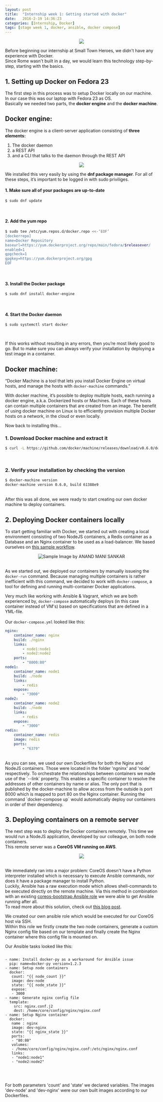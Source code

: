 ```yaml
---
layout: post
title:  "Internship week 1: Getting started with docker"
date:   2016-2-19 14:36:23
categories: [Internship, Docker]
tags: [stage week 1, docker, ansible, docker compose]
---
```


<div style="text-align:center"><img src ="/images/docker_logo.png" style="max-width:100%"/></div>

Before beginning our internship at Small Town Heroes, we didn't have any experience with Docker.  
Since Rome wasn't built in a day, we would learn this technology step-by-step, starting with the basics.  

<!--more-->

## <strong>1. Setting up Docker on Fedora 23</strong>

The first step in this process was to setup Docker locally on our machine.  
In our case this was our laptop with Fedora 23 as OS.  
Basically we needed two parts, the <strong>docker engine</strong> and the <strong>docker machine</strong>.  

## <strong>Docker engine:</strong>

The docker engine is a client-server application consisting of <strong>three elements:</strong>

<div>
<ol class="default">
	<li>The docker daemon</li>
	<li>a REST API</li>
	<li>and a CLI that talks to the daemon through the REST API</li>
</ol>
</div>
<div style="text-align:center"><img src ="/images/engine.png" style="max-width:100%"/></div>


We installed this very easily by using the <strong>dnf package manager</strong>. For all of these steps, it’s important to be logged in with sudo priviliges.  


#### <strong>1. Make sure all of your packages are up-to-date</strong>

```bash
$ sudo dnf update
```
<br />


#### <strong>2. Add the yum repo</strong>

```bash
$ sudo tee /etc/yum.repos.d/docker.repo <<-‘EOF’ 
[dockerrepo] 
name=Docker Repository 
baseurl=https://yum.dockerproject.org/repo/main/fedora/$releasever/ 
enabled=1 
gpgcheck=1 
gpgkey=https://yum.dockerproject.org/gpg 
EOF
```
<br />


#### <strong>3. Install the Docker package</strong>

```bash
$ sudo dnf install docker-engine
```
<br />


#### <strong>4. Start the Docker daemon</strong>

```bash
$ sudo systemctl start docker
```  
<br />


If this works without resulting in any errors, then you’re most likely good to go. But to make sure you can always verify your installation by deploying a test image in a container.


## <strong>Docker machine:</strong>

“Docker Machine is a tool that lets you install Docker Engine on virtual hosts, and manage the hosts with `docker-machine` commands.”

With docker machine, it’s possible to deploy multiple hosts, each running a docker engine, a.k.a. Dockerized hosts or Machines. Each of these hosts can contain multiple containers that are created from an image. The benefit of using docker machine on Linux is to efficiently provision multiple Docker hosts on a network, in the cloud or even locally.

Now back to installing this…

### <strong> 1. Download Docker machine and extract it</strong>

```bash
$ curl -L https://github.com/docker/machine/releases/download/v0.6.0/docker-machine-`uname -s`–`uname -m` > /usr/local/bin/docker-machine && \ chmod +x /usr/local/bin/docker-machine
```
<br />

### <strong> 2. Verify your installation by checking the version</strong>


```bash
$ docker-machine version
docker-machine version 0.6.0, build 61388e9
```

<br />
After this was all done, we were ready to start creating our own docker machine to deploy containers.



## <strong>2. Deploying Docker containers locally</strong>


To start getting familiar with Docker, we started out with creating a local environment consisting of two NodeJS containers, a Redis container as a Database and an Nginx container to be used as a load-balancer. 
We based ourselves on <a href="http://anandmanisankar.com/posts/docker-container-nginx-node-redis-example/">this sample workflow</a>.  


<div style="text-align:center"><img src="/images/DockerSample.png" alt="Sample Image by ANAND MANI SANKAR" style="max-width:100%"/></div> <br />

As we started out, we deployed our containers by manually issueing the `docker-run` command. 
Because managing multiple containers is rather inefficient with this command, we decided to work with `docker-compose`, a tool for defining and running multi-container Docker applications.  

Very much like working with Ansible & Vagrant, which we are both experienced by, `docker-compose` automatically deploys (in this case container instead of VM's) based on specifications that are defined in a YML-file.   
<br />
Our `docker-compose.yml` looked like this:  

```yml
nginx:
    container_name: nginx
    build: ./nginx
    links:
        - node1:node1
        - node2:node2
    ports:
        - "8000:80"
node1:
    container_name: node1
    build: ./node
    links:
        - redis
    expose:
        - "3000"
node2:
    container_name: node2
    build: ./node
    links:
        - redis
    expose:
        - "3000"
redis:
    container_name: redis
    image: redis
    ports:
        - "6379"
```
<br />
As you can see, we used our own Dockerfiles for both the Nginx and NodeJS containers. Those were located in the folder 'ngninx' and 'node' respectively.  
To orchestrate the relationships between containers we made use of the `--link` property. This enables a specific container to resolve the addresses of other containers by name or alias.  
The only port that is published by the docker-machine to allow access from the outside is port 8000 which is mapped to port 80 on the Nginx container.  
Running the command `docker-compose up` would automatically deploy our containers in order of their dependency.  


## <strong> 3. Deploying containers on a remote server</strong>

The next step was to deploy the Docker containers remotely. This time we would run a NodeJS application, developed by our colleague, on both node containers.  
This remote server was a **CoreOS VM running on AWS**.

<div style="text-align:center"><img src="/images/coreos.png" style="max-width:100%"/></div> <br />
 
We immediately ran into a major problem: CoreOS doesn't have a Python interpreter installed which is necessary to execute Ansible commands, nor does it have a package manager to install Python.  
Luckily, Ansible has a raw execution mode which allows shell-commands to be executed directly on the remote machine. Via this method in combination with an existing <a href="https://github.com/defunctzombie/ansible-coreos-bootstrap">coreos-bootstrap Ansible role</a> we were able to get Ansible running after all.  
To read more about this solution, check out <a href="https://coreos.com/blog/managing-coreos-with-ansible/">this blog post</a>.  

We created our own ansible role which would be executed for our CoreOS host via SSH.  
Within this role we firstly create the two node containers, generate a custom Nginx config file based on our template and finally create the Nginx container where this config file is mounted on.  

Our Ansible tasks looked like this:

<pre>
<code>
- name: Install docker-py as a workaround for Ansible issue
  pip: name=docker-py version=1.2.3
- name: Setup node containers
  docker:
   count: "&#123;{ node_count }}"
   image: dev-node
   state: "&#123;{ node_state }}"
   expose:
   - 3000
- name: Generate nginx config file
  template:
    src: nginx.conf.j2
    dest: /home/core/config/nginx/nginx.conf
- name: Setup Nginx container
  docker: 
   name : nginx
   image: dev-nginx
   state: "&#123;{ nginx_state }}"
   ports:
   - "80:80"
   volumes:
   - /home/core/config/nginx/nginx.conf:/etc/nginx/nginx.conf
   links:
   - "node1:node1"
   - "node2:node2"
</code>
</pre>

<br />

For both parameters 'count' and 'state' we declared variables. The images 'dev-node' and 'dev-nginx' were our own built images according to our Dockerfiles.




